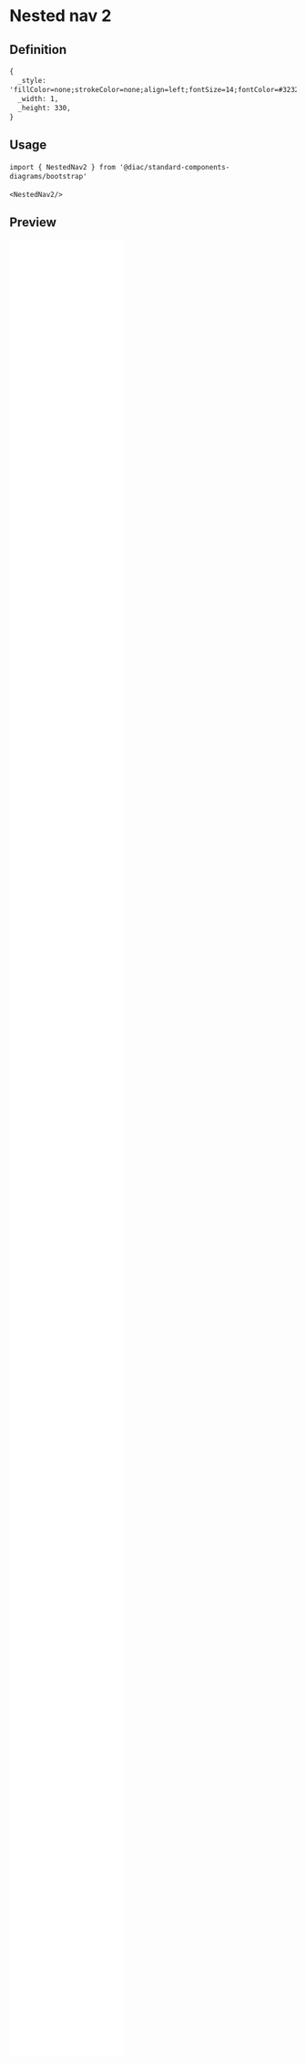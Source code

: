 # Nested nav 2

## Definition

```
{
  _style: 'fillColor=none;strokeColor=none;align=left;fontSize=14;fontColor=#323232;html=1;whiteSpace=wrap;verticalAlign=top;spacingRight=25;',
  _width: 1,
  _height: 330,
}
```

## Usage

```
import { NestedNav2 } from '@diac/standard-components-diagrams/bootstrap'

<NestedNav2/>
```

## Preview

<img src="./nested-nav-2.png" width="200"/>
